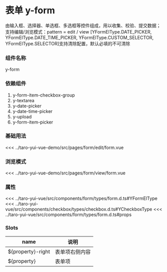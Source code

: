 # 表单 y-form

由输入框、选择器、单选框、多选框等控件组成，用以收集、校验、提交数据；
支持编辑/浏览模式：pattern = edit / view
[YFormElType.DATE_PICKER, YFormElType.DATE_TIME_PICKER, YFormElType.CUSTOM_SELECTOR, YFormElType.SELECTOR]支持清除配置，默认必填的不可清除

### 组件名称

y-form

### 依赖组件

1. y-form-item-checkbox-group
2. y-textarea
3. y-date-picker
4. y-date-time-picker
5. y-upload
6. y-form-item-picker


### 基础用法

<ClientOnly>
  <demo-block url="/pages/form/edit/form">
<<< ../taro-yui-vue-demo/src/pages/form/edit/form.vue
  </demo-block>
</ClientOnly>

### 浏览模式

<ClientOnly>
  <demo-block url="/pages/form/view/form">
<<< ../taro-yui-vue-demo/src/pages/form/view/form.vue
  </demo-block>
</ClientOnly>

### 属性

<<< ../taro-yui-vue/src/components/form/types/form.d.ts#YFormElType
<<< ../taro-yui-vue/src/components/checkbox/types/checkbox.d.ts#YCheckboxType
<<< ../taro-yui-vue/src/components/form/types/form.d.ts#props


### Slots
| name | 说明 |
|------|--------|
| ${property}-right | 表单项右侧内容 |
| ${property} | 表单项 |
